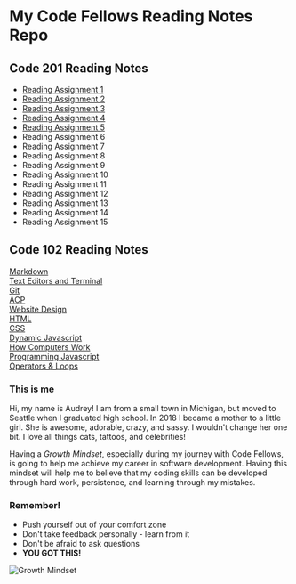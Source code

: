 # My Code Fellows Reading Notes Repo     






## Code 201 Reading Notes
- [Reading Assignment 1](class-01.md)
- [Reading Assignment 2](class-02.md)
- [Reading Assignment 3](class-03.md)
- [Reading Assignment 4](class-04.md)
- [Reading Assignment 5](class-05.md)
- Reading Assignment 6
- Reading Assignment 7
- Reading Assignment 8
- Reading Assignment 9
- Reading Assignment 10
- Reading Assignment 11
- Reading Assignment 12
- Reading Assignment 13
- Reading Assignment 14
- Reading Assignment 15




## Code 102 Reading Notes
[Markdown](learning-markdown.md)  
[Text Editors and Terminal](learning-text-editors-terminal.md)   
[Git](learning-git.md)  
[ACP](acp.md)     
[Website Design](website-design.md)    
[HTML](html.md)   
[CSS](css.md)   
[Dynamic Javascript](dynamic-javascript.md)     
[How Computers Work](how-computers-work.md)    
[Programming Javascript](programming-javascript.md)   
[Operators & Loops](operators-loops.md)
 


### This is me   

Hi, my name is Audrey! I am from a small town in Michigan, but moved to Seattle when I graduated high school.  In 2018 I became a mother to a little girl. She is awesome, adorable, crazy, and sassy. I wouldn't change her one bit.  I love all things cats, tattoos, and celebrities!

Having a *Growth Mindset*, especially during my journey with Code Fellows, is going to help me achieve my career in software development. Having this mindset will help me to believe that my coding skills can be developed through hard work, persistence, and learning through my mistakes. 


### Remember!
 - Push yourself out of your comfort zone
 - Don't take feedback personally - learn from it 
 - Don't be afraid to ask questions 
 - **YOU GOT THIS!**

![Growth Mindset](https://www.mvisd.com/cms/lib/TX02216263/Centricity/Domain/1042/brain-teasers-compressor.png)






